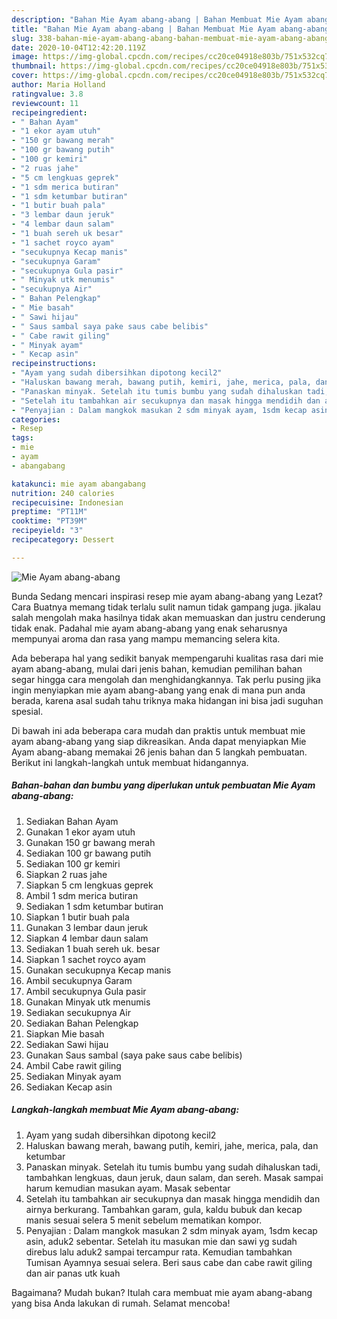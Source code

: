```yaml
---
description: "Bahan Mie Ayam abang-abang | Bahan Membuat Mie Ayam abang-abang Yang Paling Enak"
title: "Bahan Mie Ayam abang-abang | Bahan Membuat Mie Ayam abang-abang Yang Paling Enak"
slug: 338-bahan-mie-ayam-abang-abang-bahan-membuat-mie-ayam-abang-abang-yang-paling-enak
date: 2020-10-04T12:42:20.119Z
image: https://img-global.cpcdn.com/recipes/cc20ce04918e803b/751x532cq70/mie-ayam-abang-abang-foto-resep-utama.jpg
thumbnail: https://img-global.cpcdn.com/recipes/cc20ce04918e803b/751x532cq70/mie-ayam-abang-abang-foto-resep-utama.jpg
cover: https://img-global.cpcdn.com/recipes/cc20ce04918e803b/751x532cq70/mie-ayam-abang-abang-foto-resep-utama.jpg
author: Maria Holland
ratingvalue: 3.8
reviewcount: 11
recipeingredient:
- " Bahan Ayam"
- "1 ekor ayam utuh"
- "150 gr bawang merah"
- "100 gr bawang putih"
- "100 gr kemiri"
- "2 ruas jahe"
- "5 cm lengkuas geprek"
- "1 sdm merica butiran"
- "1 sdm ketumbar butiran"
- "1 butir buah pala"
- "3 lembar daun jeruk"
- "4 lembar daun salam"
- "1 buah sereh uk besar"
- "1 sachet royco ayam"
- "secukupnya Kecap manis"
- "secukupnya Garam"
- "secukupnya Gula pasir"
- " Minyak utk menumis"
- "secukupnya Air"
- " Bahan Pelengkap"
- " Mie basah"
- " Sawi hijau"
- " Saus sambal saya pake saus cabe belibis"
- " Cabe rawit giling"
- " Minyak ayam"
- " Kecap asin"
recipeinstructions:
- "Ayam yang sudah dibersihkan dipotong kecil2"
- "Haluskan bawang merah, bawang putih, kemiri, jahe, merica, pala, dan ketumbar"
- "Panaskan minyak. Setelah itu tumis bumbu yang sudah dihaluskan tadi, tambahkan lengkuas, daun jeruk, daun salam, dan sereh. Masak sampai harum kemudian masukan ayam. Masak sebentar"
- "Setelah itu tambahkan air secukupnya dan masak hingga mendidih dan airnya berkurang. Tambahkan garam, gula, kaldu bubuk dan kecap manis sesuai selera 5 menit sebelum mematikan kompor."
- "Penyajian : Dalam mangkok masukan 2 sdm minyak ayam, 1sdm kecap asin, aduk2 sebentar. Setelah itu masukan mie dan sawi yg sudah direbus lalu aduk2 sampai tercampur rata. Kemudian tambahkan Tumisan Ayamnya sesuai selera. Beri saus cabe dan cabe rawit giling dan air panas utk kuah"
categories:
- Resep
tags:
- mie
- ayam
- abangabang

katakunci: mie ayam abangabang 
nutrition: 240 calories
recipecuisine: Indonesian
preptime: "PT11M"
cooktime: "PT39M"
recipeyield: "3"
recipecategory: Dessert

---
```



![Mie Ayam abang-abang](https://img-global.cpcdn.com/recipes/cc20ce04918e803b/751x532cq70/mie-ayam-abang-abang-foto-resep-utama.jpg)

Bunda Sedang mencari inspirasi resep mie ayam abang-abang yang Lezat? Cara Buatnya memang tidak terlalu sulit namun tidak gampang juga. jikalau salah mengolah maka hasilnya tidak akan memuaskan dan justru cenderung tidak enak. Padahal mie ayam abang-abang yang enak seharusnya mempunyai aroma dan rasa yang mampu memancing selera kita.



Ada beberapa hal yang sedikit banyak mempengaruhi kualitas rasa dari mie ayam abang-abang, mulai dari jenis bahan, kemudian pemilihan bahan segar hingga cara mengolah dan menghidangkannya. Tak perlu pusing jika ingin menyiapkan mie ayam abang-abang yang enak di mana pun anda berada, karena asal sudah tahu triknya maka hidangan ini bisa jadi suguhan spesial.


Di bawah ini ada beberapa cara mudah dan praktis untuk membuat mie ayam abang-abang yang siap dikreasikan. Anda dapat menyiapkan Mie Ayam abang-abang memakai 26 jenis bahan dan 5 langkah pembuatan. Berikut ini langkah-langkah untuk membuat hidangannya.

<!--inarticleads1-->

##### Bahan-bahan dan bumbu yang diperlukan untuk pembuatan Mie Ayam abang-abang:

1. Sediakan  Bahan Ayam
1. Gunakan 1 ekor ayam utuh
1. Gunakan 150 gr bawang merah
1. Sediakan 100 gr bawang putih
1. Sediakan 100 gr kemiri
1. Siapkan 2 ruas jahe
1. Siapkan 5 cm lengkuas geprek
1. Ambil 1 sdm merica butiran
1. Sediakan 1 sdm ketumbar butiran
1. Siapkan 1 butir buah pala
1. Gunakan 3 lembar daun jeruk
1. Siapkan 4 lembar daun salam
1. Sediakan 1 buah sereh uk. besar
1. Siapkan 1 sachet royco ayam
1. Gunakan secukupnya Kecap manis
1. Ambil secukupnya Garam
1. Ambil secukupnya Gula pasir
1. Gunakan  Minyak utk menumis
1. Sediakan secukupnya Air
1. Sediakan  Bahan Pelengkap
1. Siapkan  Mie basah
1. Sediakan  Sawi hijau
1. Gunakan  Saus sambal (saya pake saus cabe belibis)
1. Ambil  Cabe rawit giling
1. Sediakan  Minyak ayam
1. Sediakan  Kecap asin




<!--inarticleads2-->

##### Langkah-langkah membuat Mie Ayam abang-abang:

1. Ayam yang sudah dibersihkan dipotong kecil2
1. Haluskan bawang merah, bawang putih, kemiri, jahe, merica, pala, dan ketumbar
1. Panaskan minyak. Setelah itu tumis bumbu yang sudah dihaluskan tadi, tambahkan lengkuas, daun jeruk, daun salam, dan sereh. Masak sampai harum kemudian masukan ayam. Masak sebentar
1. Setelah itu tambahkan air secukupnya dan masak hingga mendidih dan airnya berkurang. Tambahkan garam, gula, kaldu bubuk dan kecap manis sesuai selera 5 menit sebelum mematikan kompor.
1. Penyajian : Dalam mangkok masukan 2 sdm minyak ayam, 1sdm kecap asin, aduk2 sebentar. Setelah itu masukan mie dan sawi yg sudah direbus lalu aduk2 sampai tercampur rata. Kemudian tambahkan Tumisan Ayamnya sesuai selera. Beri saus cabe dan cabe rawit giling dan air panas utk kuah




Bagaimana? Mudah bukan? Itulah cara membuat mie ayam abang-abang yang bisa Anda lakukan di rumah. Selamat mencoba!
